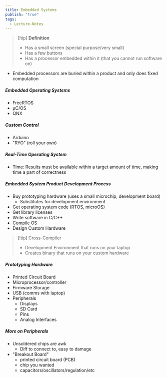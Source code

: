 ```yaml
---
title: Embedded Systems
publish: "true"
tags:
  - Lecture-Notes
---
```

> [!tip] **Definition**
> - Has a small screen (special purpose/very small)
> - Has a few buttons
> - Has a processor embedded within it (that you cannot run software on)

- Embedded processors are buried within a product and only does fixed computation
##### Embedded Operating Systems
- FreeRTOS
- μC/OS
- QNX
##### Custom Control
- Arduino
- "RYO" (roll your own)

##### Real-Time Operating System
- Time: Results must be available within a target amount of time, making time a part of correctness

##### Embedded System Product Development Process
- Buy prototyping hardware (uses a small microchip, development board)
	- Substitutes for development environment
- Get operating system code (RTOS, microOS)
- Get library licenses
- Write software in C/C++
- Compile OS
- Design Custom Hardware
> [!tip] Cross-Compiler
> - Development Environment that runs on your laptop
> - Creates binary that runs on your custom hardware

##### Prototyping Hardware
- Printed Circuit Board
- Microprocessor/controller
- Firmware Storage
- USB (comms with laptop)
- Peripherals
	- Displays
	- SD Card
	- Pins
	- Analog Interfaces
##### More on Peripherals
- Unsoldered chips are awk
	- Diff to connect to, easy to damage
- "Breakout Board"
	- printed circuit board (PCB)
	- chip you wanted
	- capacitors/oscillators/regulation/etc